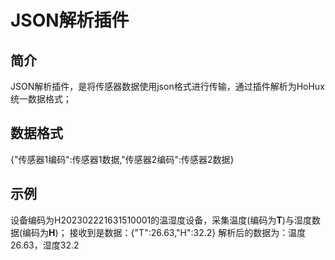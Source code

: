 # JSON解析插件

## 简介

JSON解析插件，是将传感器数据使用json格式进行传输，通过插件解析为HoHux统一数据格式；

## 数据格式

{"传感器1编码":传感器1数据,"传感器2编码":传感器2数据}

## 示例

设备编码为H202302221631510001的温湿度设备，采集温度(编码为**T**)与湿度数据(编码为**H**)；
 接收到是数据：{"T":26.63,"H":32.2}
 解析后的数据为：温度26.63，湿度32.2
